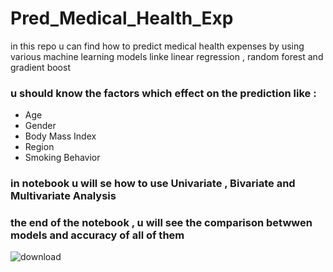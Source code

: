 # Pred_Medical_Health_Exp
in this repo u can find how to predict medical health expenses by using various machine learning models linke linear regression , random forest  and gradient boost 

### u should know the factors which effect on the prediction like :
  - Age
  - Gender
  - Body Mass Index
  - Region
  - Smoking Behavior

### in notebook u will se how to use Univariate , Bivariate and Multivariate Analysis 
### the end of the notebook , u will see the comparison betwwen models and accuracy of all of them 


![download](https://github.com/omarahmed19992/Pred_Medical_Health_Exp/assets/60344203/3652220d-bd56-4f74-ba40-bbabeee91ec0)
